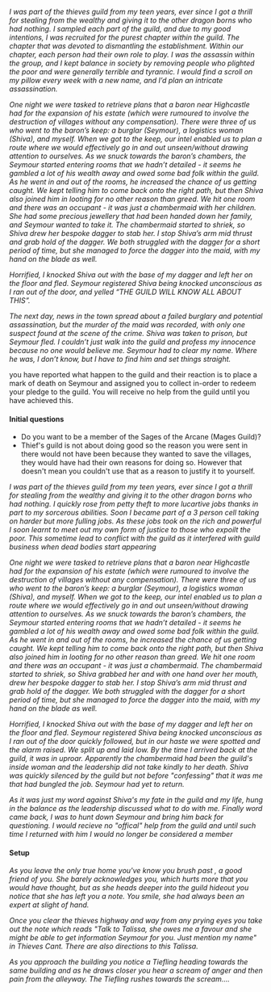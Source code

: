 *I was part of the thieves guild from my teen years, ever since I got a thrill for stealing from the wealthy and giving it to the other dragon borns who had nothing. I sampled each part of the guild, and due to my good intentions, I was recruited for the purest chapter within the guild. The chapter that was devoted to dismantling the establishment. Within our chapter, each person had their own role to play. I was the assassin within the group, and I kept balance in society by removing people who plighted the poor and were generally terrible and tyrannic. I would find a scroll on my pillow every week with a new name, and I’d plan an intricate assassination.*

*One night we were tasked to retrieve plans that a baron near Highcastle had for the expansion of his estate (which were rumoured to involve the destruction of villages without any compensation). There were three of us who went to the baron’s keep: a burglar (Seymour), a logistics woman (Shiva), and myself. When we got to the keep, our intel enabled us to plan a route where we would effectively go in and out unseen/without drawing attention to ourselves. As we snuck towards the baron’s chambers, the Seymour started entering rooms that we hadn’t detailed - it seems he gambled a lot of his wealth away and owed some bad folk within the guild. As he went in and out of the rooms, he increased the chance of us getting caught. We kept telling him to come back onto the right path, but then Shiva also joined him in looting for no other reason than greed. We hit one room and there was an occupant - it was just a chambermaid with her children. She had some precious jewellery that had been handed down her family, and Seymour wanted to take it. The chambermaid started to shriek, so Shiva drew her bespoke dagger to stab her. I stop Shiva’s arm mid thrust and grab hold of the dagger. We both struggled with the dagger for a short period of time, but she managed to force the dagger into the maid, with my hand on the blade as well.*

*Horrified, I knocked Shiva out with the base of my dagger and left her on the floor and fled. Seymour registered Shiva being knocked unconscious as I ran out of the door, and yelled “THE GUILD WILL KNOW ALL ABOUT THIS”.*

*The next day, news in the town spread about a failed burglary and potential assassination, but the murder of the maid was recorded, with only one suspect found at the scene of the crime. Shiva was taken to prison, but Seymour fled. I couldn’t just walk into the guild and profess my innocence because no one would believe me. Seymour had to clear my name. Where he was, I don’t know, but I have to find him and set things straight.* 

you have reported what happen to the guild and their reaction is to place a mark of death on Seymour and assigned you to collect in-order to redeem your pledge to the guild. You will receive no help from the guild until you have achieved this.

#### Initial questions

* Do you want to be a member of the Sages of the Arcane (Mages Guild)?
* Thief's guild is not about doing good so the reason you were sent in there would not have been because they wanted to save the villages, they would have had their own reasons for doing so. However that doesn't mean you couldn't use that as a reason to justify it to yourself.

*I was part of the thieves guild from my teen years, ever since I got a thrill for stealing from the wealthy and giving it to the other dragon borns who had nothing. I quickly rose from petty theft to more lucartive jobs thanks in part to my sorcerous abilities. Soon I became part of a 3 person cell taking on harder but more fulling jobs. As these jobs took on the rich and powerful I soon learnt to meet out my own form of justice to those who expoilt the poor. This sometime lead to conflict with the guild as it interfered with guild business when dead bodies start appearing* 

*One night we were tasked to retrieve plans that a baron near Highcastle had for the expansion of his estate (which were rumoured to involve the destruction of villages without any compensation). There were three of us who went to the baron’s keep: a burglar (Seymour), a logistics woman (Shiva), and myself. When we got to the keep, our intel enabled us to plan a route where we would effectively go in and out unseen/without drawing attention to ourselves. As we snuck towards the baron’s chambers, the Seymour started entering rooms that we hadn’t detailed - it seems he gambled a lot of his wealth away and owed some bad folk within the guild. As he went in and out of the rooms, he increased the chance of us getting caught. We kept telling him to come back onto the right path, but then Shiva also joined him in looting for no other reason than greed. We hit one room and there was an occupant - it was just a chambermaid. The chambermaid started to shriek, so Shiva grabbed her and with one hand over her mouth, drew her bespoke dagger to stab her. I stop Shiva’s arm mid thrust and grab hold of the dagger. We both struggled with the dagger for a short period of time, but she managed to force the dagger into the maid, with my hand on the blade as well.*

*Horrified, I knocked Shiva out with the base of my dagger and left her on the floor and fled. Seymour registered Shiva being knocked unconscious as I ran out of the door quickly followed, but in our haste we were spotted and the alarm raised. We split up and laid low. By the time I arrived back at the guild, it was in uproar. Apparently the chambermaid had been the guild's inside woman and the leadership did not take kindly to her death. Shiva was quickly silenced by the guild but not before "confessing" that it was me that had bungled the job. Seymour had yet to return.*

*As it was just my word against Shiva's my fate in the guild and my life, hung in the balance as the leadership discussed what to do with me. Finally word came back, I was to hunt down Seymour and bring him back for questioning. I would recieve no "offical" help from the guild and until such time I returned with him I would no longer be considered a member*  

#### Setup

*As you leave the only true home you've know you brush past <insert name>, a good friend of you. She barely acknowledges you, which hurts more that you would have thought, but as she heads deeper into the guild hideout you notice that she has left you a note. You smile, she had always been an expert at slight of hand.*

*Once you clear the thieves highway and way from any prying eyes you take out the note which reads "Talk to Talissa, she owes me a favour and she might be able to get information Seymour for you. Just mention my name" in Thieves Cant. There are also directions to this Talissa.*

*As you approach the building you notice a Tiefling heading towards the same building and as he draws closer you hear a scream of anger and then pain from the alleyway. The Tiefling rushes towards the scream….*


